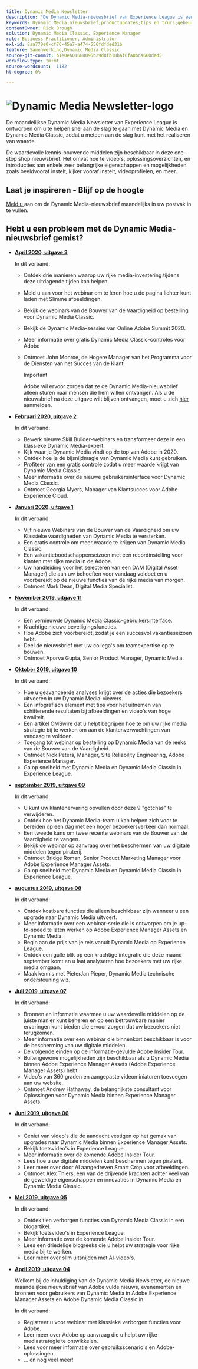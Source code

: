 ```yaml
---
title: Dynamic Media Newsletter
description: 'De Dynamic Media-nieuwsbrief van Experience League is een maandelijkse nieuwsbrief. Het is ontworpen om u te helpen snel aan de slag te gaan met Dynamic Media en Dynamic Media Classic, zodat u meteen aan de slag kunt. De waardevolle kennis-bouwende middelen zijn beschikbaar in deze one-stop shop nieuwsbrief. Het omvat hoe te video''s, oplossingsoverzichten, en introducties aan enkele zeer belangrijke eigenschappen en mogelijkheden zoals beeldvooraf instelt, kijker vooraf instelt, videoprofielen, en meer. '
keywords: Dynamic Media;nieuwsbrief;productupdates;tips en trucs;gebeurtenissen;succes van de klant;blog;blogs;beelden;video;eigenschappen;mogelijkheden
contentOwner: Rick Brough
solution: Dynamic Media Classic, Experience Manager
role: Business Practitioner, Administrator
exl-id: 8aa779e0-cf76-45a7-a474-556fdfded31b
feature: Samenwerking,Dynamic Media Classic
source-git-commit: b1e0ea01688095b29d8fb18baf6fa0bda660dad5
workflow-type: tm+mt
source-wordcount: '1182'
ht-degree: 0%

---
```


# ![Dynamic Media Newsletter-logo](/help/assets/assets/dynamic-media-newsletter-logo.png)

De maandelijkse Dynamic Media Newsletter van Experience League is ontworpen om u te helpen snel aan de slag te gaan met Dynamic Media en Dynamic Media Classic, zodat u meteen aan de slag kunt met het realiseren van waarde.

De waardevolle kennis-bouwende middelen zijn beschikbaar in deze one-stop shop nieuwsbrief. Het omvat hoe te video&#39;s, oplossingsoverzichten, en introducties aan enkele zeer belangrijke eigenschappen en mogelijkheden zoals beeldvooraf instelt, kijker vooraf instelt, videoprofielen, en meer.

## Laat je inspireren - Blijf op de hoogte

[Meld u ](https://www.adobe.com/subscription/dynamic-media-newsletter.html) aan om de Dynamic Media-nieuwsbrief maandelijks in uw postvak in te vullen.

## Hebt u een probleem met de Dynamic Media-nieuwsbrief gemist?

<!-- * **[May 2020, Issue 4](https://expleague.azureedge.net/assets/aem/Experience-Insider-vol.31.html)**

    In this issue:

    * What business continuity means in uncertain times.
    * Key takeaways from the first all-digital Adobe Summit.
    * Must-watch Experience Manager breakout sessions.
    * Summit customer spotlight: Under Armour.
    * Never miss an Experience Insider webinar.
    * Public sector spotlight: The urgent need for digital enrollment.
    * Look what’s new in Experience Manager Innovation.
    * Build your Experience Manager skills *live* with the Adobe pros.
    * Connect with the Adobe Experience Manager Community.
    * Fast-track your Adobe expertise with Adobe Experience League. -->

* **[April 2020, uitgave 3](https://expleague.azureedge.net/assets/dynamic-media/Dynamic_Media_Newsletter_04_2020_April.html)**

   In dit verband:

   * Ontdek drie manieren waarop uw rijke media-investering tijdens deze uitdagende tijden kan helpen.
   * Meld u aan voor het webinar om te leren hoe u de pagina lichter kunt laden met Slimme afbeeldingen.
   * Bekijk de webinars van de Bouwer van de Vaardigheid op bestelling voor Dynamic Media Classic.
   * Bekijk de Dynamic Media-sessies van Online Adobe Summit 2020.
   * Meer informatie over gratis Dynamic Media Classic-controles voor Adobe
   * Ontmoet John Monroe, de Hogere Manager van het Programma voor de Diensten van het Succes van de Klant.

      >[!IMPORTANT]
      >
      >Adobe wil ervoor zorgen dat ze de Dynamic Media-nieuwsbrief alleen sturen naar mensen die hem willen ontvangen. Als u de nieuwsbrief na deze uitgave wilt blijven ontvangen, moet u zich [hier](https://nam04.safelinks.protection.outlook.com/?url=http%3A%2F%2Ft.messages.adobe.com%2Fr%2F%3Fid%3Dha6c66e%2C266d7ba%2C26edbee&amp;data=02%7C01%7Crbrough%40adobe.com%7Ce0ec0f8dde0f4eb03d9c08d7e2173fd3%7Cfa7b1b5a7b34438794aed2c178decee1%7C0%7C0%7C637226461801398160&amp;sdata=3c1oREsqy%2FeDPKC3dd4IO9dXomQ1XbokaBAYQl8obrk%3D&amp;reserved=0) aanmelden.

* **[Februari 2020, uitgave 2](https://expleague.azureedge.net/assets/dynamic-media/Dynamic_Media_Newsletter_02_2020_Feb.html)**

   In dit verband:

   * Bewerk nieuwe Skill Builder-webinars en transformeer deze in een klassieke Dynamic Media-expert.
   * Kijk waar je Dynamic Media vindt op de top van Adobe in 2020.
   * Ontdek hoe je de bijsnijdmagie van Dynamic Media kunt gebruiken.
   * Profiteer van een gratis controle zodat u meer waarde krijgt van Dynamic Media Classic.
   * Meer informatie over de nieuwe gebruikersinterface voor Dynamic Media Classic.
   * Ontmoet Georgia Myers, Manager van Klantsucces voor Adobe Experience Cloud.

* **[Januari 2020, uitgave 1](https://expleague.azureedge.net/assets/dynamic-media/Dynamic_Media_Newsletter_01_2020_Jan.html)**

   In dit verband:

   * Vijf nieuwe Webinars van de Bouwer van de Vaardigheid om uw Klassieke vaardigheden van Dynamic Media te versterken.
   * Een gratis controle om meer waarde te krijgen van Dynamic Media Classic.
   * Een vakantieboodschappenseizoen met een recordinstelling voor klanten met rijke media in de Adobe.
   * Uw handleiding voor het selecteren van een DAM (Digital Asset Manager) die aan uw behoeften voor vandaag voldoet en u voorbereidt op de nieuwe functies van de rijke media van morgen.
   * Ontmoet Mark Dean, Digital Media Specialist.

* **[November 2019, uitgave 11](https://expleague.azureedge.net/assets/dynamic-media/Dynamic_Media_Newsletter_11_2019_Nov.html)**

   In dit verband:

   * Een vernieuwde Dynamic Media Classic-gebruikersinterface.
   * Krachtige nieuwe beveiligingsfuncties.
   * Hoe Adobe zich voorbereidt, zodat je een succesvol vakantieseizoen hebt.
   * Deel de nieuwsbrief met uw collega&#39;s om teamexpertise op te bouwen.
   * Ontmoet Aporva Gupta, Senior Product Manager, Dynamic Media.

* **[Oktober 2019, uitgave 10](https://expleague.azureedge.net/assets/dynamic-media/Dynamic_Media_Newsletter_10_2019_Oct.html)**

   In dit verband:

   * Hoe u geavanceerde analyses krijgt over de acties die bezoekers uitvoeren in uw Dynamic Media-viewers.
   * Een infografisch element met tips voor het uitnemen van schitterende resultaten bij afbeeldingen en video&#39;s van hoge kwaliteit.
   * Een artikel CMSwire dat u helpt begrijpen hoe te om uw rijke media strategie bij te werken om aan de klantenverwachtingen van vandaag te voldoen.
   * Toegang tot webinar op bestelling op Dynamic Media van de reeks van de Bouwer van de Vaardigheid.
   * Ontmoet Nick Peters, Manager, Site Reliability Engineering, Adobe Experience Manager.
   * Ga op snelheid met Dynamic Media en Dynamic Media Classic in Experience League.

* **[september 2019, uitgave 09](https://expleague.azureedge.net/assets/dynamic-media/Dynamic_Media_Newsletter_09_2019_Sept.html)**

   In dit verband:

   * U kunt uw klantenervaring opvullen door deze 9 &quot;gotchas&quot; te verwijderen.
   * Ontdek hoe het Dynamic Media-team u kan helpen zich voor te bereiden op een dag met een hoger bezoekersverkeer dan normaal.
   * Een tweede kans om twee recente webinars van de Bouwer van de Vaardigheid te vangen.
   * Bekijk de webinar op aanvraag over het beschermen van uw digitale middelen tegen piraterij.
   * Ontmoet Bridge Roman, Senior Product Marketing Manager voor Adobe Experience Manager Assets.
   * Ga op snelheid met Dynamic Media en Dynamic Media Classic in Experience League.

* **[augustus 2019, uitgave 08](https://expleague.azureedge.net/assets/dynamic-media/Dynamic_Media_Newsletter_08_2019_Aug.html)**

   In dit verband:

   * Ontdek kostbare functies die alleen beschikbaar zijn wanneer u een upgrade naar Dynamic Media uitvoert.
   * Meer informatie over een webinar-serie die is ontworpen om je up-to-speed te laten werken op Adobe Experience Manager Assets en Dynamic Media.
   * Begin aan de prijs van je reis vanuit Dynamic Media op Experience League.
   * Ontdek een gulle blik op een krachtige integratie die deze maand september komt en u laat analyseren hoe bezoekers met uw rijke media omgaan.
   * Maak kennis met PieterJan Pieper, Dynamic Media technische ondersteuning wiz.

* **[Juli 2019, uitgave 07](https://expleague.azureedge.net/assets/dynamic-media/Dynamic_Media_Newsletter_07_2019_July.html)**

   In dit verband:

   * Bronnen en informatie waarmee u uw waardevolle middelen op de juiste manier kunt beheren en op een betrouwbare manier ervaringen kunt bieden die ervoor zorgen dat uw bezoekers niet terugkomen.
   * Meer informatie over een webinar die binnenkort beschikbaar is voor de bescherming van uw digitale middelen.
   * De volgende einden op de informatie-gevulde Adobe Insider Tour.
   * Buitengewone mogelijkheden zijn beschikbaar als u Dynamic Media binnen Adobe Experience Manager Assets (Adobe Experience Manager Assets) hebt.
   * Video&#39;s van 360 graden en aangepaste videominiaturen toevoegen aan uw website.
   * Ontmoet Andrew Hathaway, de belangrijkste consultant voor Oplossingen voor Dynamic Media binnen Experience Manager Assets.

* **[Juni 2019, uitgave 06](https://expleague.azureedge.net/assets/dynamic-media/Dynamic_Media_Newsletter_06_2019_June.html)**

   In dit verband:

   * Geniet van video&#39;s die de aandacht vestigen op het gemak van upgrades naar Dynamic Media binnen Experience Manager Assets.
   * Bekijk toetsvideo&#39;s in Experience League.
   * Meer informatie over de komende Adobe Insider Tour.
   * Lees hoe u uw digitale middelen kunt beschermen tegen piraterij.
   * Leer meer over door AI aangedreven Smart Crop voor afbeeldingen.
   * Ontmoet Alex Thiers, een van de drijvende krachten achter veel van de geweldige eigenschappen en innovaties in Dynamic Media en Dynamic Media Classic.

* **[Mei 2019, uitgave 05](https://expleague.azureedge.net/assets/dynamic-media/Dynamic_Media_Newsletter_05_2019_May.html)**

   In dit verband:

   * Ontdek tien verborgen functies van Dynamic Media Classic in een blogartikel.
   * Bekijk toetsvideo&#39;s in Experience League.
   * Meer informatie over de komende Adobe Insider Tour.
   * Lees een driedelige blogreeks die u helpt uw strategie voor rijke media bij te werken.
   * Leer meer over slim uitsnijden met AI-video&#39;s.

* **[April 2019, uitgave 04](https://expleague.azureedge.net/assets/dynamic-media/Dynamic_Media_Newsletter_04_2019_April.html)**

   Welkom bij de inhuldiging van de Dynamic Media Newsletter, de nieuwe maandelijkse nieuwsbrief van Adobe vulde nieuws, evenementen en bronnen voor gebruikers van Dynamic Media in Adobe Experience Manager Assets en Adobe Dynamic Media Classic in.

   In dit verband:
   * Registreer u voor webinar met klassieke verborgen functies voor Adobe.
   * Leer meer over Adobe op aanvraag die u helpt uw rijke mediastrategie te ontwikkelen.
   * Lees voor meer informatie over gebruiksscenario&#39;s en Adobe-oplossingen.
   * ... en nog veel meer!
